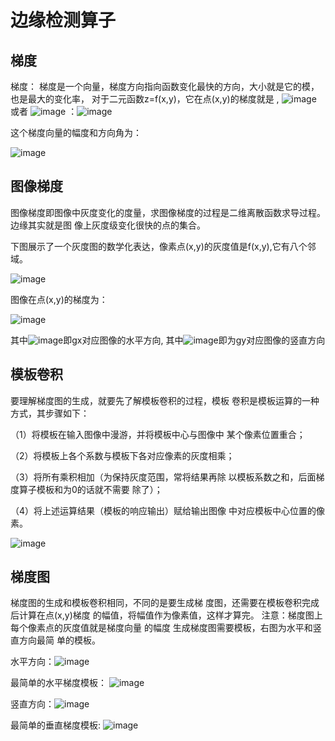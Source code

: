 # 边缘检测算子

## 梯度

梯度： 梯度是一个向量，梯度方向指向函数变化最快的方向，大小就是它的模，也是最大的变化率， 对于二元函数z=f(x,y)，它在点(x,y)的梯度就是 , ![image](https://github.com/xiaoxingchen505/Computer_Vision_Basics/blob/master/images/grad1.png)
    或者 ![image](https://github.com/xiaoxingchen505/Computer_Vision_Basics/blob/master/images/grad2.png)
：![image](https://github.com/xiaoxingchen505/Computer_Vision_Basics/blob/master/images/grad3.png)


这个梯度向量的幅度和方向角为：

![image](https://github.com/xiaoxingchen505/Computer_Vision_Basics/blob/master/images/grad4.png)


## 图像梯度

图像梯度即图像中灰度变化的度量，求图像梯度的过程是二维离散函数求导过程。边缘其实就是图 像上灰度级变化很快的点的集合。

下图展示了一个灰度图的数学化表达，像素点(x,y)的灰度值是f(x,y),它有八个邻域。

![image](https://github.com/xiaoxingchen505/Computer_Vision_Basics/blob/master/images/imggrad.png)

图像在点(x,y)的梯度为：

![image](https://github.com/xiaoxingchen505/Computer_Vision_Basics/blob/master/images/imggrad1.png)

其中![image](https://github.com/xiaoxingchen505/Computer_Vision_Basics/blob/master/images/imggrad2.png)即gx对应图像的水平方向, 其中![image](https://github.com/xiaoxingchen505/Computer_Vision_Basics/blob/master/images/imggrad3.png)即为gy对应图像的竖直方向



## 模板卷积


要理解梯度图的生成，就要先了解模板卷积的过程，模板 卷积是模板运算的一种方式，其步骤如下： 

（1）将模板在输入图像中漫游，并将模板中心与图像中 某个像素位置重合； 

（2）将模板上各个系数与模板下各对应像素的灰度相乘； 

（3）将所有乘积相加（为保持灰度范围，常将结果再除 以模板系数之和，后面梯度算子模板和为0的话就不需要 除了）； 

（4）将上述运算结果（模板的响应输出）赋给输出图像 中对应模板中心位置的像素。

![image](https://github.com/xiaoxingchen505/Computer_Vision_Basics/blob/master/images/conv.png)

## 梯度图

梯度图的生成和模板卷积相同，不同的是要生成梯 度图，还需要在模板卷积完成后计算在点(x,y)梯度 的幅值，将幅值作为像素值，这样才算完。 注意：梯度图上每个像素点的灰度值就是梯度向量 的幅度 生成梯度图需要模板，右图为水平和竖直方向最简 单的模板。 

水平方向：![image](https://github.com/xiaoxingchen505/Computer_Vision_Basics/blob/master/images/gradhori.png)

最简单的水平梯度模板：
![image](https://github.com/xiaoxingchen505/Computer_Vision_Basics/blob/master/images/gradhori1.png)

竖直方向：![image](https://github.com/xiaoxingchen505/Computer_Vision_Basics/blob/master/images/gradvert.png)

最简单的垂直梯度模板:
![image](https://github.com/xiaoxingchen505/Computer_Vision_Basics/blob/master/images/gradvert.png)
